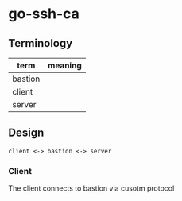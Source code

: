 # go-ssh-ca

## Terminology

| term    | meaning |
| ------- | ------- |
| bastion | |
| client  | |
| server  | |

## Design

```
client <-> bastion <-> server
```

### Client

The client connects to bastion via cusotm protocol